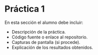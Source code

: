 # Práctica 1

En esta sección el alumno debe incluir:

- Descripción de la práctica.  
- Código fuente o enlace al repositorio.  
- Capturas de pantalla (si procede).  
- Explicación de los resultados obtenidos.  
